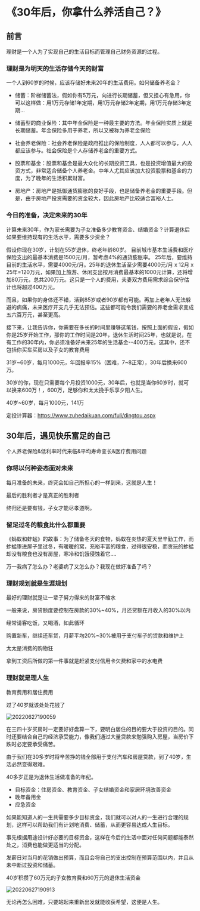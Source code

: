 # 《30年后，你拿什么养活自己？》

## 前言

理财是一个人为了实现自己的生活目标而管理自己财务资源的过程。

### 理财是为明天的生活存储今天的财富

一个人到60岁的时候，应该存储好未来20年的生活费用。如何储备养老金？

* 储蓄：阶梯储蓄法，假如你有5万元，向进行长期储蓄，但又担心有急用，你可以这样做：用1万元存储1年定期，用1万元存储2年定期，用1万元存储3年定期...

* 储蓄型的商业保险：其中年金保险是一种最主要的方法。年金保险实质上就是长期储蓄。年金保险多用于养老，所以又被称为养老金保险

* 社会养老保险：社会养老保险是政府推出的保险制度，人人都可以参与，人人都应该参与。社会保险是个人存储养老金的重要方式。

* 股票和基金：股票和基金是最大众化的长期投资工具，也是投资增值最大的投资方式，非常适合储备个人养老金。中年人尤其应该加大投资股票和基金的力度，为了晚年的生活积累财富。

* 房地产：房地产是抵御通货膨胀的良好手段，也是储备养老金的重要手段。但是，由于房地产投资需要的资金较大，因此房地产比较适合富裕人士。

### 今日的准备，决定未来的30年

计算未来30年，作为家长需要为子女准备多少教育资金、结婚资金？计算退休后如果要维持现有的生活水平，需要多少资金？

假设你现在30岁，计划在55岁退休，终老年龄80岁。
目前城市基本生活费和医疗保险支出的最基本消费是1500元/月，暂考虑4%的通货膨胀率。
25年后，要维持目前的生活水平，需要4000元/月。25年的退休生活至少需要4000元/月 x 12月 x 25年=120万元，如果加上旅游、休闲支出按月消费最基本的1000元计算，还将增加80万元，总共200万元。这只是一个人的费用，夫妻双方费用需求综合保守估计也将超过400万元。

而且，如果你的身体还不错，活到85岁或者90岁都有可能。再加上老年人无法躲避的病痛，未来医疗开支几乎无法预估。这些都可能令我们需要的养老金需求变成五六百万元，甚至更高。

接下来，让我告诉你，你需要在多长的时间里赚够这笔钱，按照上面的假设，假如你是25岁开始工作，那你的工作时间是20年，退休生活时间25年，也就是说，在有工作的30年内，你必须准备好未来25年的生活基金--400万元，这其中，还不包括你买车买房以及子女的教育费用

31岁~60岁，每月1000元，年回报率15%（困难，7~8正常），30年后换来600万。

30岁的你，现在只需要每个月投资1000元，30年后，也就是当你60岁时，就可以换来600万！，600万，足够你和太太挽手乐享夕阳人生。

40岁~60岁，每月1000元，141万

定投计算器：<https://www.zuhedaikuan.com/fuli/dingtou.aspx>

## 30年后，遇见快乐富足的自己

个人养老保险&低利率时代来临&平均寿命变长&医疗费用问题

### 你将以何种姿态面对未来

每月准备的未来，终究会如自己所担心的一样到来，这就是人生！

最后的胜利者才是真正的胜利者

终归还是要有钱，子女才能尽孝道啊。

### 留足过冬的粮食比什么都重要

《蚂蚁和蚱蜢》的故事：为了储备冬天的食物，蚂蚁在炎热的夏天里辛勤工作，而蚱蜢堕进屋子里过冬，有暖暖的窝，充裕丰富的粮食，过得很安稳，而贪玩的蚱蜢却没有粮食也没有房屋，寒冷和饥饿侵蚀着它....

万一我病了怎么办？老婆病了又怎么办？我现在做好准备了吗？

### 理财规划就是生涯规划

最好的理财就是让一辈子努力得来的财富不缩水

<!-- P44 -->

一般来说，房贷额度要控制在房款的30%~40%，月还贷额在月收入的30%以内

经常请客吃饭，又喝酒，如此循环

购置新车，继续还车贷，月薪平均20%~30%被用于支付车子的贷款和维护上

太太是消费的购物狂

拿到工资后所做的第一件事就是赶紧支付信用卡欠费和家中的水电费

### 理财就是理人生

教育费用和居住费用

过了40岁就该处处花钱了

![20220627190059](https://cdn.jsdelivr.net/gh/wudg/picgo@master/images/books/20220627190059.png)

在三四十岁买房时一定要好好盘算一下，要明白居住的目的要大于投资的目的。同时还要结合自己的经济承受能力，像我们通过大量贷款来勉强购入房屋，当房价下跌时必定要承受痛苦。

由于我们在30多岁时将辛苦挣的钱全部用于支付汽车和房屋贷款，到了40岁，生活必然变得艰难。

40多岁正是为退休生活做准备的年纪。

* 目标资金：住房资金、教育资金、子女结婚资金和家居环境改善资金
* 晚年备用金
* 应急资金

如果能知道人的一生共需要多少目标资金，我们就可以对人的一生进行合理的规划，这样可以帮助我们有计划地消费、储蓄，从而更容易达成人生目标。

事先根据用途设计好必要的目标资金，这样在今后的生活中面对任何问题都能泰然处之，消费也能做更适当的分配。

发薪日对当月的花销做出预算，而且会将自己的支出控制在预算范围以内，并且从未中断过投资和储蓄。

40岁积攒了60万元的子女教育费和60万元的退休生活资金

![20220627190913](https://cdn.jsdelivr.net/gh/wudg/picgo@master/images/books/20220627190913.png)

无论再怎么困难，只要站起来重新出发就能收获希望，这便是人生。

